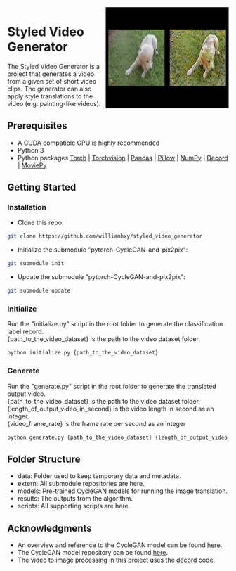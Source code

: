 
<img src="images/SideBySide.gif" align="right" width="280px"/>

# Styled Video Generator
The Styled Video Generator is a project that generates a video from a given set of short video clips. 
The generator can also apply style translations to the video (e.g. painting-like videos).

## Prerequisites
- A CUDA compatible GPU is highly recommended
- Python 3
- Python packages [Torch](https://pypi.org/project/torch/) | [Torchvision](https://github.com/pytorch/vision) | 
  [Pandas](https://pandas.pydata.org/) | [Pillow](https://python-pillow.org/) | [NumPy](https://numpy.org/) | 
  [Decord](https://github.com/dmlc/decord) | [MoviePy](https://pypi.org/project/moviepy/)

## Getting Started
### Installation
- Clone this repo:
```bash
git clone https://github.com/williamhxy/styled_video_generator
```

- Initialize the submodule "pytorch-CycleGAN-and-pix2pix":
```bash
git submodule init
```

- Update the submodule "pytorch-CycleGAN-and-pix2pix":
```bash
git submodule update
```

### Initialize
Run the "initialize.py" script in the root folder to generate the classification label record.  
{path_to_the_video_dataset} is the path to the video dataset folder.
```bash
python initialize.py {path_to_the_video_dataset}
```

### Generate
Run the "generate.py" script in the root folder to generate the translated output video.  
{path_to_the_video_dataset} is the path to the video dataset folder.  
{length_of_output_video_in_second} is the video length in second as an integer.  
{video_frame_rate} is the frame rate per second as an integer
```bash
python generate.py {path_to_the_video_dataset} {length_of_output_video_in_second} {video_frame_rate}
```

## Folder Structure
- data: Folder used to keep temporary data and metadata. 
- extern: All submodule repositories are here. 
- models: Pre-trained CycleGAN models for running the image translation. 
- results: The outputs from the algorithm.
- scripts: All supporting scripts are here. 

## Acknowledgments
- An overview and reference to the CycleGAN model can be found [here](https://junyanz.github.io/CycleGAN/).
- The CycleGAN model repository can be found [here](https://github.com/junyanz/pytorch-CycleGAN-and-pix2pix).
- The video to image processing in this project uses the [decord](https://github.com/dmlc/decord) code. 


